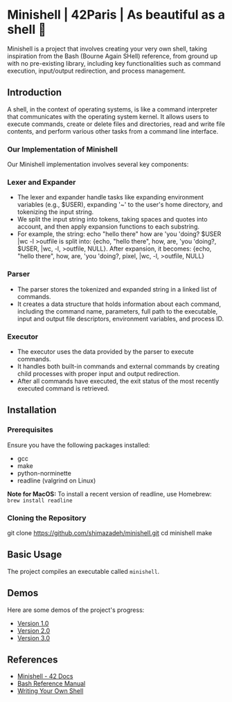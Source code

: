 # Minishell | 42Paris | As beautiful as a shell 🐚
Minishell is a project that involves creating your very own shell, taking inspiration from the Bash (Bourne Again SHell) reference, from ground up with no pre-existing library, including key functionalities such as command execution, input/output redirection, and process management.

## Introduction
A shell, in the context of operating systems, is like a command interpreter that communicates with the operating system kernel. It allows users to execute commands, create or delete files and directories, read and write file contents, and perform various other tasks from a command line interface.

### Our Implementation of Minishell
Our Minishell implementation involves several key components:

### Lexer and Expander
- The lexer and expander handle tasks like expanding environment variables (e.g., $USER), expanding '~' to the user's home directory, and tokenizing the input string.
- We split the input string into tokens, taking spaces and quotes into account, and then apply expansion functions to each substring.
- For example, the string: echo "hello there" how are 'you 'doing? $USER |wc -l >outfile is split into: {echo, "hello there", how, are, 'you 'doing?, $USER, |wc, -l, >outfile, NULL}. After expansion, it becomes: {echo, "hello there", how, are, 'you 'doing?, pixel, |wc, -l, >outfile, NULL}

### Parser
- The parser stores the tokenized and expanded string in a linked list of commands.
- It creates a data structure that holds information about each command, including the command name, parameters, full path to the executable, input and output file descriptors, environment variables, and process ID.

### Executor
- The executor uses the data provided by the parser to execute commands.
- It handles both built-in commands and external commands by creating child processes with proper input and output redirection.
- After all commands have executed, the exit status of the most recently executed command is retrieved.

## Installation

### Prerequisites
Ensure you have the following packages installed:
- gcc
- make
- python-norminette
- readline (valgrind on Linux)

**Note for MacOS:** To install a recent version of readline, use Homebrew: `brew install readline`

### Cloning the Repository
git clone https://github.com/shimazadeh/minishell.git
cd minishell
make

## Basic Usage
The project compiles an executable called `minishell`.

## Demos
Here are some demos of the project's progress:
- [Version 1.0](link-to-demo-v1.0)
- [Version 2.0](link-to-demo-v2.0)
- [Version 3.0](link-to-demo-v3.0)

## References
- [Minishell - 42 Docs](link-to-42-docs)
- [Bash Reference Manual](link-to-bash-manual)
- [Writing Your Own Shell](link-to-shell-writing-guide)

